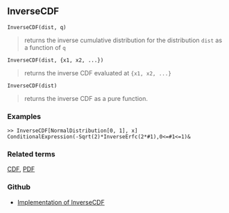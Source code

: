 ## InverseCDF

```
InverseCDF(dist, q)
```

> returns the inverse cumulative distribution for the distribution `dist` as a function of `q` 


```
InverseCDF(dist, {x1, x2, ...})
```

> returns the inverse CDF evaluated at `{x1, x2, ...}` 

```
InverseCDF(dist)
```

> returns the inverse CDF as a pure function.


### Examples

 
```   
>> InverseCDF[NormalDistribution[0, 1], x]
ConditionalExpression(-Sqrt(2)*InverseErfc(2*#1),0<=#1<=1)&
```

### Related terms 
[CDF](CDF.md), [PDF](PDF.md)  

### Github

* [Implementation of InverseCDF](https://github.com/axkr/symja_android_library/blob/master/symja_android_library/matheclipse-core/src/main/java/org/matheclipse/core/builtin/StatisticsFunctions.java#L218) 
